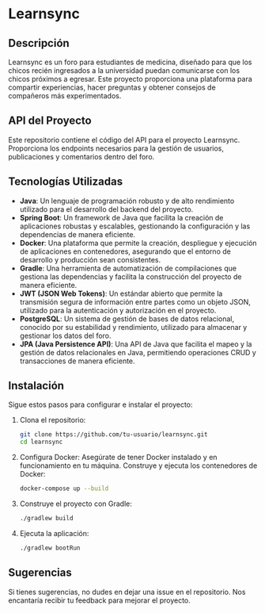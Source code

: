 # Learnsync

## Descripción

Learnsync es un foro para estudiantes de medicina, diseñado para que los chicos recién ingresados a la universidad puedan comunicarse con los chicos próximos a egresar. Este proyecto proporciona una plataforma para compartir experiencias, hacer preguntas y obtener consejos de compañeros más experimentados.

## API del Proyecto

Este repositorio contiene el código del API para el proyecto Learnsync. Proporciona los endpoints necesarios para la gestión de usuarios, publicaciones y comentarios dentro del foro.

## Tecnologías Utilizadas

- **Java**: Un lenguaje de programación robusto y de alto rendimiento utilizado para el desarrollo del backend del proyecto.
- **Spring Boot**: Un framework de Java que facilita la creación de aplicaciones robustas y escalables, gestionando la configuración y las dependencias de manera eficiente.
- **Docker**: Una plataforma que permite la creación, despliegue y ejecución de aplicaciones en contenedores, asegurando que el entorno de desarrollo y producción sean consistentes.
- **Gradle**: Una herramienta de automatización de compilaciones que gestiona las dependencias y facilita la construcción del proyecto de manera eficiente.
- **JWT (JSON Web Tokens)**: Un estándar abierto que permite la transmisión segura de información entre partes como un objeto JSON, utilizado para la autenticación y autorización en el proyecto.
- **PostgreSQL**: Un sistema de gestión de bases de datos relacional, conocido por su estabilidad y rendimiento, utilizado para almacenar y gestionar los datos del foro.
- **JPA (Java Persistence API)**: Una API de Java que facilita el mapeo y la gestión de datos relacionales en Java, permitiendo operaciones CRUD y transacciones de manera eficiente.

## Instalación

Sigue estos pasos para configurar e instalar el proyecto:

1. Clona el repositorio:
   ```bash
   git clone https://github.com/tu-usuario/learnsync.git
   cd learnsync
2. Configura Docker: Asegúrate de tener Docker instalado y en funcionamiento en tu máquina. Construye y ejecuta los contenedores de Docker:
   ```bash
   docker-compose up --build
3. Construye el proyecto con Gradle:
   ```bash
   ./gradlew build
3. Ejecuta la aplicación:
   ```bash
   ./gradlew bootRun

## Sugerencias

Si tienes sugerencias, no dudes en dejar una issue en el repositorio. Nos encantaría recibir tu feedback para mejorar el proyecto.
